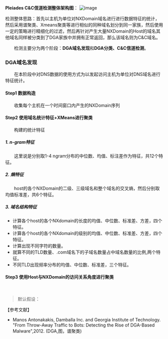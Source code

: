 
**Pleiades C&C信道检测整体架构图**：
![image](https://raw.githubusercontent.com/AnchoretY/images/master/blog/image.hivsidjdpi5.png)


检测整体思路：首先以主机为单位对NXDomain域名进行进行数据特征的统计，然后采用谱聚类、Xmeans聚类等进行相似的同种域名划分到同一家族，然后使用一定的策略进行精细化的过滤，然后再针对产生大量NXDomain的Host的域名其他域名同样被分类到了DGA家族中并拥有正常返回，那么该域名则为C&C域名。

&emsp;&emsp;检测主要分为两个阶段：**DGA域名发现**和**DGA分类、C&C信道检测**。


### DGA域名发现
&emsp;&emsp;在本阶段中对DNS数据的使用方式为以发起访问主机为单位对DNS域名进行特征统计。

#### Step1 数据构造
&emsp;&emsp;收集每个主机在一个时间窗口内产生的NXDomain序列

#### Step2 使用域名统计特征+XMeans进行聚类
&emsp;&emsp;构建的统计特征  
##### 1. n-gram特征
&emsp;&emsp;这里说是分别取1-4 ngram分布的中位数、均值、标注差作为特征，共12个特征。
##### 2. 熵特征
&emsp;&emsp;host的各个NXDomain的二级、三级域名和整个域名的交叉熵，然后分别取均值标准差，共6个特征。  

##### 3. 域名结构特征
- 计算各个host的各个NXdomain的长度的均值、中位数、标准差、方差，四个特征。  
- 计算各个host的各个NXdomain的级别的均值、中位数、标准差、方差，四个特征。  
- 计算出现不同字符的数量。  
- 就算不同的TLD数量、.com域名下的子域名数量占中域名数量的比例,两个特征。  
- 不同TLD出现频率分布的均值、中位数、标准差，三个特征。  


#### Step3 使用Host与NXDomain的访问关系角度进行聚类
&emsp;&emsp;
> 默认假设：







【参考文献】
- Manos Antonakakis, Damballa Inc. and Georgia Institute of Technology. "From Throw-Away Traffic to Bots: Detecting the Rise of DGA-Based Malware",2012. (DGA,图，谱聚类)
